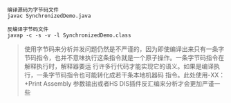
```
编译源码为字节码文件
javac SynchronizedDemo.java

反编译字节码文件
javap -c -s -v -l SynchronizedDemo.class
```


> 使用字节码来分析并发问题仍然是不严谨的，因为即使编译出来只有一条字
节码指令，也并不意味执行这条指令就是一个原子操作。一条字节码指令在解释执行时，解释器要运
行许多行代码才能实现它的语义。如果是编译执行，一条字节码指令也可能转化成若干条本地机器码
指令。此处使用-XX：+Print Assembly 参数输出或者HS DIS插件反汇编来分析才会更加严谨一些